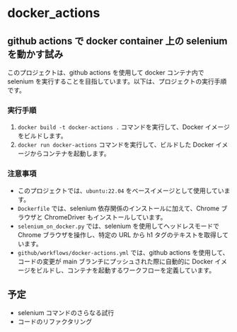 # docker_actions

## github actions で docker container 上の selenium を動かす試み

このプロジェクトは、github actions を使用して docker コンテナ内で selenium を実行することを目指しています。以下は、プロジェクトの実行手順です。

### 実行手順

1. `docker build -t docker-actions .` コマンドを実行して、Docker イメージをビルドします。
2. `docker run docker-actions` コマンドを実行して、ビルドした Docker イメージからコンテナを起動します。

### 注意事項

* このプロジェクトでは、`ubuntu:22.04` をベースイメージとして使用しています。
* `Dockerfile` では、selenium 依存関係のインストールに加えて、Chrome ブラウザと ChromeDriver もインストールしています。
* `selenium_on_docker.py` では、selenium を使用してヘッドレスモードで Chrome ブラウザを操作し、特定の URL から h1 タグのテキストを取得しています。
* `github/workflows/docker-actions.yml` では、github actions を使用して、コードの変更が main ブランチにプッシュされた際に自動的に Docker イメージをビルドし、コンテナを起動するワークフローを定義しています。


## 予定

* selenium コマンドのさらなる試行
* コードのリファクタリング
